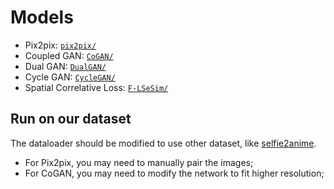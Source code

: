 # Models

- Pix2pix: [`pix2pix/`](pix2pix)
- Coupled GAN: [`CoGAN/`](CoGAN)
- Dual GAN: [`DualGAN/`](DualGAN)
- Cycle GAN: [`CycleGAN/`](CycleGAN)
- Spatial Correlative Loss: [`F-LSeSim/`](F-LSeSim)

## Run on our dataset

The dataloader should be modified to use other dataset, like [selfie2anime](https://paperswithcode.com/dataset/selfie2anime).

- For Pix2pix, you may need to manually pair the images;
- For CoGAN, you may need to modify the network to fit higher resolution;
